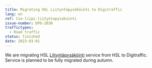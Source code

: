 ```yaml
---
title: Migrating HSL Liityntäpysäköinti to Digitraffic
lang: en
ref: tie-liipi-liityntapysakointi
issue-number: DPO-2030
traffictypes:
  - Road traffic
status: finished
date: 2023-03-01
---
```


We are migrating HSL [Liityntäpysäköinti](https://liipi.hsl.fi/hubs) service from HSL to Digitraffic. Service is planned to be fully migrated during autumn.
